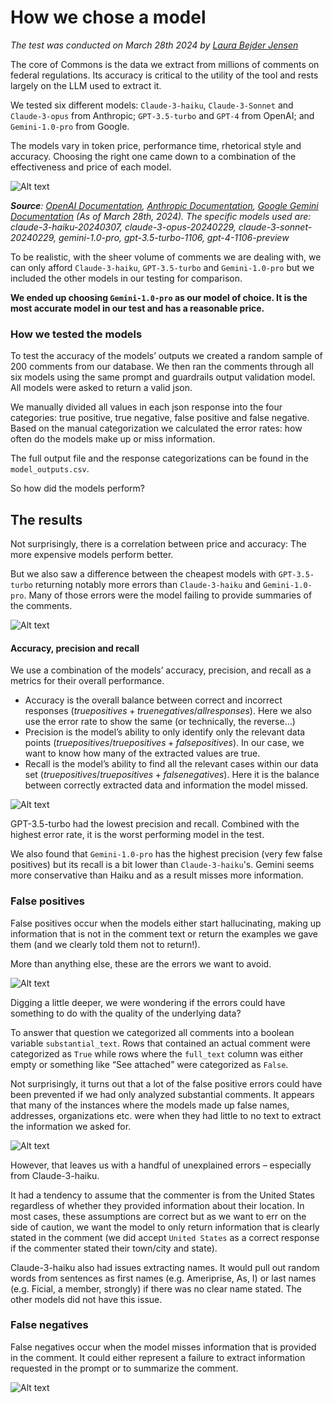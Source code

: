 # How we chose a model

*The test was conducted on March 28th 2024 by [Laura Bejder Jensen](https://github.com/laurabejder)*

The core of Commons is the data we extract from millions of comments on federal regulations. Its accuracy is critical to the utility of the tool and rests largely on the LLM used to extract it. 

We tested six different models: `Claude-3-haiku`, `Claude-3-Sonnet` and `Claude-3-opus` from Anthropic; `GPT-3.5-turbo` and `GPT-4` from OpenAI; and `Gemini-1.0-pro` from Google. 

The models vary in token price, performance time, rhetorical style and accuracy. Choosing the right one came down to a combination of the effectiveness and price of each model.

![Alt text](images/table1.png?raw=true)

***Source**: [OpenAI Documentation](https://openai.com/pricing), [Anthropic Documentation](https://docs.anthropic.com/claude/docs/models-overview), [Google Gemini Documentation](https://ai.google.dev/pricing) (As of March 28th, 2024).*
*The specific models used are: claude-3-haiku-20240307, claude-3-opus-20240229, claude-3-sonnet-20240229, gemini-1.0-pro, gpt-3.5-turbo-1106, gpt-4-1106-preview*

To be realistic, with the sheer volume of comments we are dealing with, we can only afford `Claude-3-haiku`, `GPT-3.5-turbo` and `Gemini-1.0-pro` but we included the other models in our testing for comparison.

**We ended up choosing `Gemini-1.0-pro` as our model of choice. It is the most accurate model in our test and has a reasonable price.**

### How we tested the models
To test the accuracy of the models’ outputs we created a random sample of 200 comments from our database. 
We then ran the comments through all six models using the same prompt and guardrails output validation model. All models were asked to return a valid json. 

We manually divided all values in each json response into the four categories: true positive, true negative, false positive and false negative. Based on the manual categorization we calculated the error rates: how often do the models make up or miss information. 

The full output file and the response categorizations can be found in the `model_outputs.csv`.

So how did the models perform?

## The results
Not surprisingly, there is a correlation between price and accuracy: The more expensive models perform better. 

But we also saw a difference between the cheapest models with `GPT-3.5-turbo` returning notably more errors than `Claude-3-haiku` and `Gemini-1.0-pro`. Many of those errors were the model failing to provide summaries of the comments. 

![Alt text](images/bar_chart.png?raw=true)

#### Accuracy, precision and recall
We use a combination of the models’ accuracy, precision, and recall as a metrics for their overall performance.

- Accuracy is the overall balance between correct and incorrect responses ($true positives + true negatives / all responses$). Here we also use the error rate to show the same (or technically, the reverse…)
- Precision is the model’s ability to only identify only the relevant data points ($true positives / true positives + false positives$). In our case, we want to know how many of the extracted values are true. 
- Recall is  the model’s ability to find all the relevant cases within our data set ($true positives / true positives + false negatives$). Here it is the balance between correctly extracted data and information the model missed.

![Alt text](images/table2.png?raw=true)

GPT-3.5-turbo had the lowest precision and recall. Combined with the highest error rate, it is the worst performing model in the test.

We also found that `Gemini-1.0-pro` has the highest precision (very few false positives) but its recall is a bit lower than `Claude-3-haiku`'s. Gemini seems more conservative than Haiku and as a result misses more information. 

### False positives
False positives occur when the models either start hallucinating, making up information that is not in the comment text or return the examples we gave them (and we clearly told them not to return!). 

More than anything else, these are the errors we want to avoid.

![Alt text](images/false_positives.png?raw=true)

Digging a little deeper, we were wondering if the errors could have something to do with the quality of the underlying data? 

To answer that question we categorized all comments into a boolean variable `substantial_text`. Rows that contained an actual comment were categorized as `True` while rows where the `full_text` column was either empty or something like “See attached” were categorized as `False`. 

Not surprisingly, it turns out that a lot of the false positive errors could have been prevented if we had only analyzed substantial comments. It appears that many of the instances where the models made up false names, addresses, organizations etc. were when they had little to no text to extract the information we asked for. 

![Alt text](images/stacked_bar.png?raw=true)

However, that leaves us with a handful of unexplained errors – especially from Claude-3-haiku. 

It had a tendency to assume that the commenter is from the United States regardless of whether they provided information about their location. In most cases, these assumptions are correct but as we want to err on the side of caution, we want the model to only return information that is clearly stated in the comment (we did accept `United States` as a correct response if the commenter stated their town/city and state). 

Claude-3-haiku also had issues extracting names. It would pull out random words from sentences as first names (e.g. Ameriprise, As, I) or last names (e.g. Ficial, a member, strongly) if there was no clear name stated. The other models did not have this issue.

### False negatives
False negatives occur when the model misses information that is provided in the comment. It could either represent a failure to extract information requested in the prompt or to summarize the comment.

![Alt text](images/false_negatives.png?raw=true)